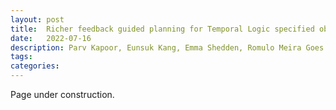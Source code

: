 ```yaml
---
layout: post
title:  Richer feedback guided planning for Temporal Logic specified objectives
date:   2022-07-16 
description: Parv Kapoor, Eunsuk Kang, Emma Shedden, Romulo Meira Goes
tags: 
categories: 
---
```

Page under construction. 